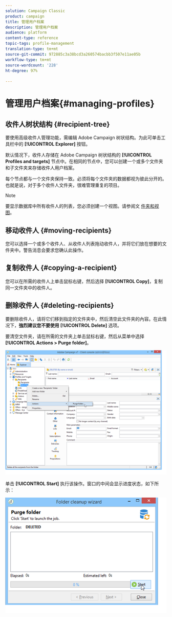```yaml
---
solution: Campaign Classic
product: campaign
title: 管理用户档案
description: 管理用户档案
audience: platform
content-type: reference
topic-tags: profile-management
translation-type: tm+mt
source-git-commit: 972885c3a38bcd3a260574bacbb3f507e11ae05b
workflow-type: tm+mt
source-wordcount: '228'
ht-degree: 97%

---
```



# 管理用户档案{#managing-profiles}

## 收件人树状结构 {#recipient-tree}

要使用高级收件人管理功能，需编辑 Adobe Campaign 树状结构。为此可单击工具栏中的 **[!UICONTROL Explorer]** 按钮。

默认情况下，收件人存储在 Adobe Campaign 树状结构的 **[!UICONTROL Profiles and targets]** 节点中。在相同的节点中，您可以创建一个或多个文件夹和子文件夹来存储收件人用户档案。

每个节点都与一个文件夹保持一致。必须将每个文件夹的数据都视为彼此分开的。也就是说，对于多个收件人文件夹，很难管理重复的项目。

>[!NOTE]
>
>要显示数据库中所有收件人的列表，您必须创建一个视图。请参阅文 [件夹和视图](../../platform/using/access-management.md#folders-and-views)。

## 移动收件人 {#moving-recipients}

您可以选择一个或多个收件人、从收件人列表拖动收件人，并将它们放在想要的文件夹中。警告消息会要求您确认此操作。

## 复制收件人 {#copying-a-recipient}

您可以在所需的收件人上单击鼠标右键，然后选择 **[!UICONTROL Copy]**，复制同一文件夹中的收件人。

## 删除收件人 {#deleting-recipients}

要删除收件人，请将它们移到指定的文件夹中，然后清空此文件夹的內容。在此情况下，**強烈建议您不要使用** **[!UICONTROL Delete]** 选项。

要清空文件夹，请在所需的文件夹上单击鼠标右键，然后从菜单中选择 **[!UICONTROL Actions > Purge folder]**。

![](assets/s_ncs_user_purge_folder.png)

单击 **[!UICONTROL Start]** 执行该操作。窗口的中间会显示进度状态，如下所示：

![](assets/s_ncs_user_purge_folder_start.png)

